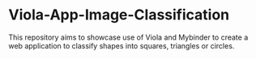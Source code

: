 # Viola-App-Image-Classification
This repository aims to showcase use of Viola and Mybinder to create a web application to classify shapes into squares, triangles or circles.
